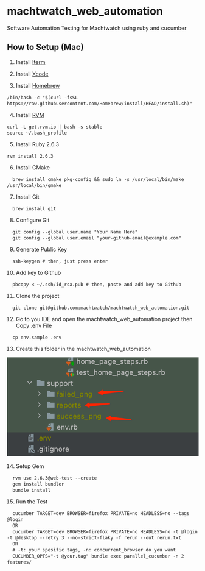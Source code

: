 # machtwatch_web_automation
Software Automation Testing for Machtwatch using ruby and cucumber

## How to Setup (Mac)

1. Install [Iterm](https://iterm2.com/downloads.html)


2. Install [Xcode](https://apps.apple.com/us/app/xcode/id497799835?mt=12)


3. Install [Homebrew](https://brew.sh/)

  ```
  /bin/bash -c "$(curl -fsSL https://raw.githubusercontent.com/Homebrew/install/HEAD/install.sh)"
  ```

4. Install [RVM](https://rvm.io/)

  ```
  curl -L get.rvm.io | bash -s stable
  source ~/.bash_profile
  ```

5. Install Ruby 2.6.3

  ```
  rvm install 2.6.3
  ```

6. Install CMake

  ```
    brew install cmake pkg-config && sudo ln -s /usr/local/bin/make /usr/local/bin/gmake
  ```

7. Install Git

  ```
    brew install git
  ```

8. Configure Git

  ```
    git config --global user.name "Your Name Here"
    git config --global user.email "your-github-email@example.com"
  ```

9. Generate Public Key

  ```
    ssh-keygen # then, just press enter
  ```

10. Add key to Github

  ```
    pbcopy < ~/.ssh/id_rsa.pub # then, paste and add key to Github
  ```

11. Clone the project

  ```
    git clone git@github.com:machtwatch/machtwatch_web_automation.git
  ```

12. Go to you IDE and open the machtwatch_web_automation project then Copy .env File

  ```
    cp env.sample .env
  ```

13. Create this folder in the machtwatch_web_automation

![img.png](img_support_folder.png)

14. Setup Gem

  ```
    rvm use 2.6.3@web-test --create
    gem install bundler
    bundle install
  ```

15. Run the Test

  ```
    cucumber TARGET=dev BROWSER=firefox PRIVATE=no HEADLESS=no --tags @login
    OR
    cucumber TARGET=dev BROWSER=firefox PRIVATE=no HEADLESS=no -t @login -t @desktop --retry 3 --no-strict-flaky -f rerun --out rerun.txt
    OR
    # -t: your spesific tags, -n: concurrent_browser do you want
    CUCUMBER_OPTS="-t @your.tag" bundle exec parallel_cucumber -n 2 features/ 
  ```

